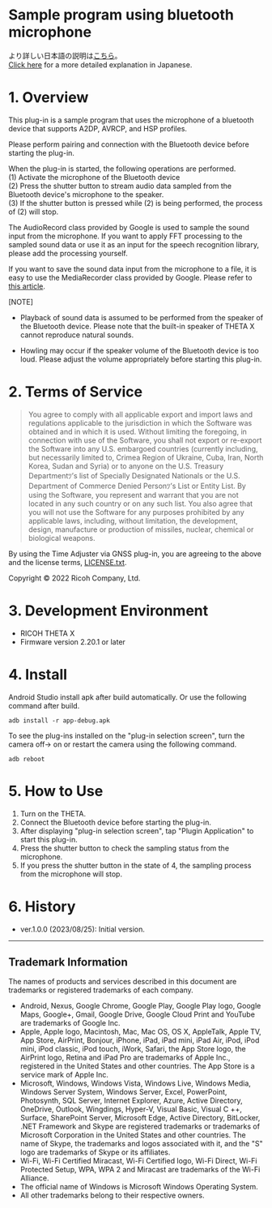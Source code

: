 # Sample program using bluetooth microphone 

より詳しい日本語の説明は[こちら](https://qiita.com/KA-2/items/)。<br>
[Click here](https://qiita.com/KA-2/items/) for a more detailed explanation in Japanese.

# 1. Overview

This plug-in is a sample program that uses the microphone of a bluetooth device that supports A2DP, AVRCP, and HSP profiles.

Please perform pairing and connection with the Bluetooth device before starting the plug-in.

When the plug-in is started, the following operations are performed.<br>
(1) Activate the microphone of the Bluetooth device<br>
(2) Press the shutter button to stream audio data sampled from the Bluetooth device's microphone to the speaker. <br>
(3) If the shutter button is pressed while (2) is being performed, the process of (2) will stop.<br>


The AudioRecord class provided by Google is used to sample the sound input from the microphone.
If you want to apply FFT processing to the sampled sound data or use it as an input for the speech recognition library, please add the processing yourself.

If you want to save the sound data input from the microphone to a file, it is easy to use the MediaRecorder class provided by Google. Please refer to [this article](https://qiita.com/kushimoto/items/e2ee2b1abd05dc50ffcf).


[NOTE]
- Playback of sound data is assumed to be performed from the speaker of the Bluetooth device. Please note that the built-in speaker of THETA X cannot reproduce natural sounds.

- Howling may occur if the speaker volume of the Bluetooth device is too loud. Please adjust the volume appropriately before starting this plug-in.


# 2. Terms of Service

> You agree to comply with all applicable export and import laws and regulations applicable to the jurisdiction in which the Software was obtained and in which it is used. Without limiting the foregoing, in connection with use of the Software, you shall not export or re-export the Software  into any U.S. embargoed countries (currently including, but necessarily limited to, Crimea  Region of Ukraine, Cuba, Iran, North Korea, Sudan and Syria) or  to anyone on the U.S. Treasury Departmentﾂ’s list of Specially Designated Nationals or the U.S. Department of Commerce Denied Personﾂ’s List or Entity List. By using the Software, you represent and warrant that you are not located in any such country or on any such list. You also agree that you will not use the Software for any purposes prohibited by any applicable laws, including, without limitation, the development, design, manufacture or production of missiles, nuclear, chemical or biological weapons.

By using the Time Adjuster via GNSS plug-in, you are agreeing to the above and the license terms, [LICENSE.txt](LICENSE.txt).

Copyright &copy; 2022 Ricoh Company, Ltd.

# 3. Development Environment

* RICOH THETA X 
* Firmware version 2.20.1 or later


# 4. Install
Android Studio install apk after build automatically. Or use the following command after build.

```
adb install -r app-debug.apk
```

To see the plug-ins installed on the "plug-in selection screen", turn the camera off-> on or restart the camera using the following command.

```
adb reboot
```


# 5. How to Use

1. Turn on the THETA.
2. Connect the Bluetooth device before starting the plug-in.
3. After displaying "plug-in selection screen", tap "Plugin Application" to start this plug-in.
4. Press the shutter button to check the sampling status from the microphone.
5. If you press the shutter button in the state of 4, the sampling process from the microphone will stop.


# 6. History
* ver.1.0.0 (2023/08/25): Initial version.

---

## Trademark Information

The names of products and services described in this document are trademarks or registered trademarks of each company.

* Android, Nexus, Google Chrome, Google Play, Google Play logo, Google Maps, Google+, Gmail, Google Drive, Google Cloud Print and YouTube are trademarks of Google Inc.
* Apple, Apple logo, Macintosh, Mac, Mac OS, OS X, AppleTalk, Apple TV, App Store, AirPrint, Bonjour, iPhone, iPad, iPad mini, iPad Air, iPod, iPod mini, iPod classic, iPod touch, iWork, Safari, the App Store logo, the AirPrint logo, Retina and iPad Pro are trademarks of Apple Inc., registered in the United States and other countries. The App Store is a service mark of Apple Inc.
* Microsoft, Windows, Windows Vista, Windows Live, Windows Media, Windows Server System, Windows Server, Excel, PowerPoint, Photosynth, SQL Server, Internet Explorer, Azure, Active Directory, OneDrive, Outlook, Wingdings, Hyper-V, Visual Basic, Visual C ++, Surface, SharePoint Server, Microsoft Edge, Active Directory, BitLocker, .NET Framework and Skype are registered trademarks or trademarks of Microsoft Corporation in the United States and other countries. The name of Skype, the trademarks and logos associated with it, and the "S" logo are trademarks of Skype or its affiliates.
* Wi-Fi, Wi-Fi Certified Miracast, Wi-Fi Certified logo, Wi-Fi Direct, Wi-Fi Protected Setup, WPA, WPA 2 and Miracast are trademarks of the Wi-Fi Alliance.
* The official name of Windows is Microsoft Windows Operating System.
* All other trademarks belong to their respective owners.
